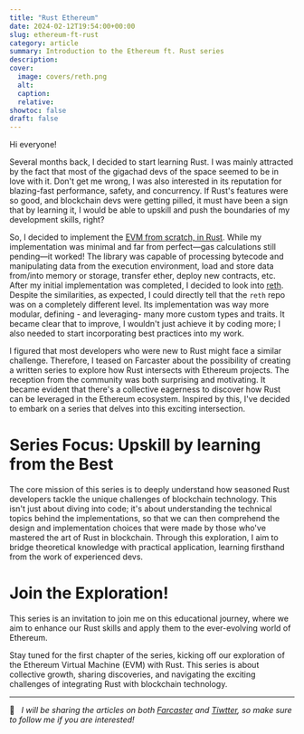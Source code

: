 ```yaml
---
title: "Rust Ethereum"
date: 2024-02-12T19:54:00+00:00
slug: ethereum-ft-rust
category: article 
summary: Introduction to the Ethereum ft. Rust series
description:
cover:
  image: covers/reth.png
  alt:
  caption: 
  relative:
showtoc: false
draft: false
---
```


Hi everyone!

Several months back, I decided to start learning Rust. I was mainly attracted by the fact that most of the gigachad devs of the space seemed to be in love with it. Don't get me wrong, I was also interested in its reputation for blazing-fast performance, safety, and concurrency. If Rust's features were so good, and blockchain devs were getting pilled, it must have been a sign that by learning it, I would be able to upskill and push the boundaries of my development skills, right?

So, I decided to implement the [EVM from scratch, in Rust](https://github.com/0xrusowsky/evm-from-scrustch/tree/main). While my implementation was minimal and far from perfect—gas calculations still pending—it worked! The library was capable of processing bytecode and manipulating data from the execution environment, load and store data from/into memory or storage, transfer ether, deploy new contracts, etc. After my initial implementation was completed, I decided to look into [reth](https://github.com/paradigmxyz/reth/tree/main). Despite the similarities, as expected, I could directly tell that the `reth` repo was on a completely different level. Its implementation was way more modular, defining - and leveraging- many more custom types and traits. It became clear that to improve, I wouldn't just achieve it by coding more; I also needed to start incorporating best practices into my work.

I figured that most developers who were new to Rust might face a similar challenge. Therefore, I teased on Farcaster about the possibility of creating a written series to explore how Rust intersects with Ethereum projects. The reception from the community was both surprising and motivating. It became evident that there's a collective eagerness to discover how Rust can be leveraged in the Ethereum ecosystem. Inspired by this, I've decided to embark on a series that delves into this exciting intersection.

# Series Focus: Upskill by learning from the Best

The core mission of this series is to deeply understand how seasoned Rust developers tackle the unique challenges of blockchain technology. This isn't just about diving into code; it's about understanding the technical topics behind the implementations, so that we can then comprehend the design and implementation choices that were made by those who've mastered the art of Rust in blockchain. Through this exploration, I aim to bridge theoretical knowledge with practical application, learning firsthand from the work of experienced devs.

# Join the Exploration!

This series is an invitation to join me on this educational journey, where we aim to enhance our Rust skills and apply them to the ever-evolving world of Ethereum.

Stay tuned for the first chapter of the series, kicking off our exploration of the Ethereum Virtual Machine (EVM) with Rust. This series is about collective growth, sharing discoveries, and navigating the exciting challenges of integrating Rust with blockchain technology.

---

🔔   _I will be sharing the articles on both [Farcaster](https://warpcast.com/0xrusowsky.eth) and [Tiwtter](https://twitter.com/0xrusowsky), so make sure to follow me if you are interested!_
